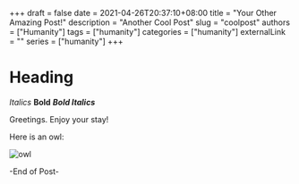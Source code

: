 +++ 
draft = false
date = 2021-04-26T20:37:10+08:00
title = "Your Other Amazing Post!"
description = "Another Cool Post"
slug = "coolpost"
authors = ["Humanity"]
tags = ["humanity"]
categories = ["humanity"]
externalLink = ""
series = ["humanity"]
+++
# Heading 

*Italics*
**Bold**
***Bold Italics***

Greetings. Enjoy your stay!

Here is an owl:

![owl](images/owl.png)



-End of Post- 
